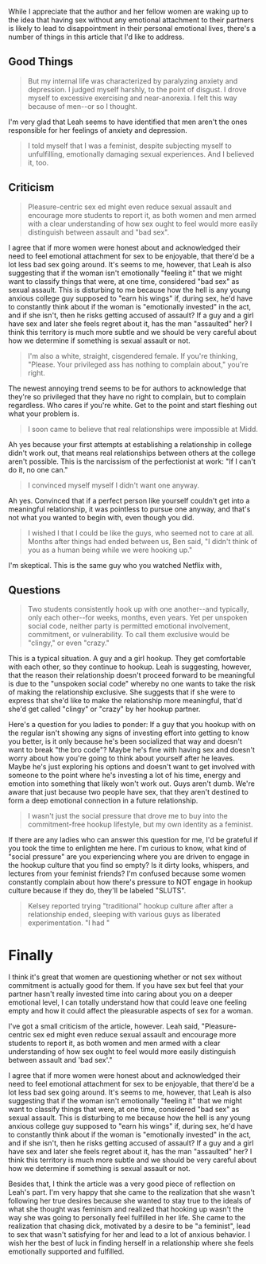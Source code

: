 While I appreciate that the author and her fellow women are waking up to the idea that having sex without any emotional attachment to their partners is likely to lead to disappointment in their personal emotional lives, there's a number of things in this article that I'd like to address.

## Good Things


> But my internal life was characterized by paralyzing anxiety and depression. I judged myself harshly, to the point of disgust. I drove myself to excessive exercising and near-anorexia. I felt this way because of men--or so I thought.

I'm very glad that Leah seems to have identified that men aren't the ones responsible for her feelings of anxiety and depression.

> I told myself that I was a feminist, despite subjecting myself to unfulfilling, emotionally damaging sexual experiences. And I believed it, too.



## Criticism
> Pleasure-centric sex ed might even reduce sexual assault and encourage more students to report it, as both women and men armed with a clear understanding of how sex ought to feel would more easily distinguish between assault and "bad sex".

I agree that if more women were honest about and acknowledged their need to feel emotional attachment for sex to be enjoyable, that there'd be a lot less bad sex going around. It's seems to me, however, that Leah is also suggesting that if the woman isn't emotionally "feeling it" that we might want to classify things that were, at one time, considered "bad sex" as sexual assault. This is disturbing to me because how the hell is any young anxious college guy supposed to "earn his wings" if, during sex, he'd have to constantly think about if the woman is "emotionally invested" in the act, and if she isn't, then he risks getting accused of assault? If a guy and a girl have sex and later she feels regret about it, has the man "assaulted" her? I think this territory is much more subtle and we should be very careful about how we determine if something is sexual assault or not.

> I'm also a white, straight, cisgendered female. If you're thinking, "Please. Your privileged ass has nothing to complain about," you're right.

The newest annoying trend seems to be for authors to acknowledge that they're so privileged that they have no right to complain, but to complain regardless. Who cares if you're white. Get to the point and start fleshing out what your problem is.

> I soon came to believe that real relationships were impossible at Midd.

Ah yes because your first attempts at establishing a relationship in college didn't work out, that means real relationships between others at the college aren't possible. This is the narcissism of the perfectionist at work: "If I can't do it, no one can."

> I convinced myself myself I didn't want one anyway.

Ah yes. Convinced that if a perfect person like yourself couldn't get into a meaningful relationship, it was pointless to pursue one anyway, and that's not what you wanted to begin with, even though you did.

> I wished I that I could be like the guys, who seemed not to care at all. Months after things had ended between us, Ben said, "I didn't think of you as a human being while we were hooking up."

I'm skeptical. This is the same guy who you watched Netflix with,

## Questions
> Two students consistently hook up with one another--and typically, only each other--for weeks, months, even years. Yet per unspoken social code, neither party is permitted emotional involvement, commitment, or vulnerability. To call them exclusive would be "clingy," or even "crazy."

This is a typical situation. A guy and a girl hookup. They get comfortable with each other, so they continue to hookup. Leah is suggesting, however, that the reason their relationship doesn't proceed forward to be meaningful is due to the "unspoken social code" whereby no one wants to take the risk of making the relationship exclusive. She suggests that if she were to express that she'd like to make the relationship more meaningful, that'd she'd get called "clingy" or "crazy" by her hookup partner.

Here's a question for you ladies to ponder: If a guy that you hookup with on the regular isn't showing any signs of investing effort into getting to know you better, is it only because he's been socialized that way and doesn't want to break "the bro code"? Maybe he's fine with having sex and doesn't worry about how you're going to think about yourself after he leaves. Maybe he's just exploring his options and doesn't want to get involved with someone to the point where he's investing a lot of his time, energy and emotion into something that likely won't work out. Guys aren't dumb. We're aware that just because two people have sex, that they aren't destined to form a deep emotional connection in a future relationship.

> I wasn't just the social pressure that drove me to buy into the commitment-free hookup lifestyle, but my own identity as a feminist.

If there are any ladies who can answer this question for me, I'd be grateful if you took the time to enlighten me here. I'm curious to know, what kind of "social pressure" are you experiencing where you are driven to engage in the hookup culture that you find so empty? Is it dirty looks, whispers, and lectures from your feminist friends? I'm confused because some women constantly complain about how there's pressure to NOT engage in hookup culture because if they do, they'll be labeled "SLUTS".

> Kelsey reported trying "traditional" hookup culture after after a relationship ended, sleeping with various guys as liberated experimentation. "I had "


# Finally
I think it's great that women are questioning whether or not sex without commitment is actually good for them. If you have sex but feel that your partner hasn't really invested time into caring about you on a deeper emotional level, I can totally understand how that could leave one feeling empty and how it could affect the pleasurable aspects of sex for a woman.

I've got a small criticism of the article, however. Leah said, "Pleasure-centric sex ed might even reduce sexual assault and encourage more students to report it, as both women and men armed with a clear understanding of how sex ought to feel would more easily distinguish between assault and 'bad sex'."

I agree that if more women were honest about and acknowledged their need to feel emotional attachment for sex to be enjoyable, that there'd be a lot less bad sex going around. It's seems to me, however, that Leah is also suggesting that if the woman isn't emotionally "feeling it" that we might want to classify things that were, at one time, considered "bad sex" as sexual assault. This is disturbing to me because how the hell is any young anxious college guy supposed to "earn his wings" if, during sex, he'd have to constantly think about if the woman is "emotionally invested" in the act, and if she isn't, then he risks getting accused of assault? If a guy and a girl have sex and later she feels regret about it, has the man "assaulted" her? I think this territory is much more subtle and we should be very careful about how we determine if something is sexual assault or not.

Besides that, I think the article was a very good piece of reflection on Leah's part. I'm very happy that she came to the realization that she wasn't following her true desires because she wanted to stay true to the ideals of what she thought was feminism and realized that hooking up wasn't the way she was going to personally feel fulfilled in her life. She came to the realization that chasing dick, motivated by a desire to be "a feminist", lead to sex that wasn't satisfying for her and lead to a lot of anxious behavior. I wish her the best of luck in finding herself in a relationship where she feels emotionally supported and fulfilled.
